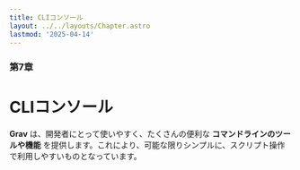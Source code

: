 ```yaml
---
title: CLIコンソール
layout: ../../layouts/Chapter.astro
lastmod: '2025-04-14'
---
```

### 第7章

# CLIコンソール

**Grav** は、開発者にとって使いやすく、たくさんの便利な **コマンドラインのツールや機能** を提供します。これにより、可能な限りシンプルに、スクリプト操作で利用しやすいものとなっています。
